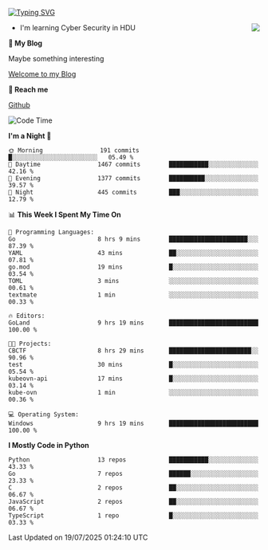 [![Typing SVG](https://readme-typing-svg.herokuapp.com?font=Fira+Code&pause=1000&random=false&width=450&height=60&lines=Hello+%F0%9F%91%8B%F0%9F%8F%BB;I'm+JBNRZ)](https://git.io/typing-svg)

<a href="#">
  <img align="right" src="https://github-readme-stats.vercel.app/api?username=JBNRZ&show_icons=true&bg_color=15,f2f7fd,E0EAFC" />
</a>

- I'm learning Cyber Security in HDU

 **🌱 My Blog**

Maybe something interesting

[Welcome to my Blog](https://jbnrz.com.cn/)

 **💬 Reach me** 

[Github](https://github.com/JBNRZ)


<!--START_SECTION:waka-->
![Code Time](http://img.shields.io/badge/Code%20Time-1%2C314%20hrs%2024%20mins-blue)

**I'm a Night 🦉** 

```text
🌞 Morning                191 commits         █░░░░░░░░░░░░░░░░░░░░░░░░   05.49 % 
🌆 Daytime                1467 commits        ███████████░░░░░░░░░░░░░░   42.16 % 
🌃 Evening                1377 commits        ██████████░░░░░░░░░░░░░░░   39.57 % 
🌙 Night                  445 commits         ███░░░░░░░░░░░░░░░░░░░░░░   12.79 % 
```


📊 **This Week I Spent My Time On** 

```text
💬 Programming Languages: 
Go                       8 hrs 9 mins        ██████████████████████░░░   87.39 % 
YAML                     43 mins             ██░░░░░░░░░░░░░░░░░░░░░░░   07.81 % 
go.mod                   19 mins             █░░░░░░░░░░░░░░░░░░░░░░░░   03.54 % 
TOML                     3 mins              ░░░░░░░░░░░░░░░░░░░░░░░░░   00.61 % 
textmate                 1 min               ░░░░░░░░░░░░░░░░░░░░░░░░░   00.33 % 

🔥 Editors: 
GoLand                   9 hrs 19 mins       █████████████████████████   100.00 % 

🐱‍💻 Projects: 
CBCTF                    8 hrs 29 mins       ███████████████████████░░   90.96 % 
test                     30 mins             █░░░░░░░░░░░░░░░░░░░░░░░░   05.54 % 
kubeovn-api              17 mins             █░░░░░░░░░░░░░░░░░░░░░░░░   03.14 % 
kube-ovn                 1 min               ░░░░░░░░░░░░░░░░░░░░░░░░░   00.36 % 

💻 Operating System: 
Windows                  9 hrs 19 mins       █████████████████████████   100.00 % 
```

**I Mostly Code in Python** 

```text
Python                   13 repos            ███████████░░░░░░░░░░░░░░   43.33 % 
Go                       7 repos             ██████░░░░░░░░░░░░░░░░░░░   23.33 % 
C                        2 repos             ██░░░░░░░░░░░░░░░░░░░░░░░   06.67 % 
JavaScript               2 repos             ██░░░░░░░░░░░░░░░░░░░░░░░   06.67 % 
TypeScript               1 repo              █░░░░░░░░░░░░░░░░░░░░░░░░   03.33 % 
```




 Last Updated on 19/07/2025 01:24:10 UTC
<!--END_SECTION:waka-->
